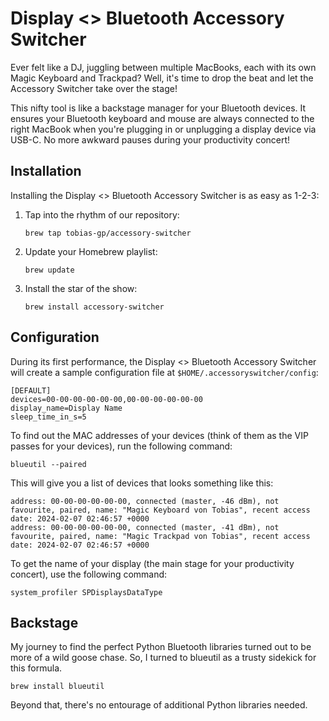 # Display <> Bluetooth Accessory Switcher

Ever felt like a DJ, juggling between multiple MacBooks, each with its own Magic Keyboard and Trackpad? Well, it's time to drop the beat and let the Accessory Switcher take over the stage!

This nifty tool is like a backstage manager for your Bluetooth devices. It ensures your Bluetooth keyboard and mouse are always connected to the right MacBook when you're plugging in or unplugging a display device via USB-C. No more awkward pauses during your productivity concert!

## Installation

Installing the Display <> Bluetooth Accessory Switcher is as easy as 1-2-3:

1. Tap into the rhythm of our repository:
   ```
   brew tap tobias-gp/accessory-switcher
   ```
2. Update your Homebrew playlist:
   ```
   brew update
   ```
3. Install the star of the show:
   ```
   brew install accessory-switcher
   ```

## Configuration

During its first performance, the Display <> Bluetooth Accessory Switcher will create a sample configuration file at `$HOME/.accessoryswitcher/config`: 

```
[DEFAULT]
devices=00-00-00-00-00-00,00-00-00-00-00-00
display_name=Display Name
sleep_time_in_s=5
```

To find out the MAC addresses of your devices (think of them as the VIP passes for your devices), run the following command:

```
blueutil --paired
```

This will give you a list of devices that looks something like this:

```
address: 00-00-00-00-00-00, connected (master, -46 dBm), not favourite, paired, name: "Magic Keyboard von Tobias", recent access date: 2024-02-07 02:46:57 +0000
address: 00-00-00-00-00-00, connected (master, -41 dBm), not favourite, paired, name: "Magic Trackpad von Tobias", recent access date: 2024-02-07 02:46:57 +0000
```

To get the name of your display (the main stage for your productivity concert), use the following command:

```
system_profiler SPDisplaysDataType
```

## Backstage

My journey to find the perfect Python Bluetooth libraries turned out to be more of a wild goose chase. So, I turned to blueutil as a trusty sidekick for this formula. 

```
brew install blueutil
```

Beyond that, there's no entourage of additional Python libraries needed.